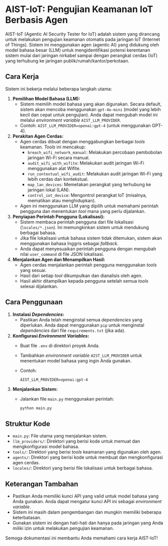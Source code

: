# AIST-IoT: Pengujian Keamanan IoT Berbasis Agen
AIST-IoT (Agentic AI Security Tester for IoT) adalah sistem yang dirancang untuk melakukan pengujian keamanan otomatis pada jaringan IoT (Internet of Things). Sistem ini menggunakan agen (agentic AI) yang didukung oleh model bahasa besar (LLM) untuk mengidentifikasi potensi kerentanan sistem mulai dari jaringan nirkabel sampai dengan perangkat cerdas (IoT) yang terhubung ke jaringan publik/rumah/kantor/perkotaan.

## Cara Kerja

Sistem ini bekerja melalui beberapa langkah utama:

1.  **Pemilihan Model Bahasa (LLM):**
    *   Sistem memilih model bahasa yang akan digunakan. Secara default, sistem akan mencoba menggunakan `gpt-4o-mini` (model yang lebih kecil dan cepat untuk pengujian). Anda dapat mengubah model ini melalui *environment variable* `AIST_LLM_PROVIDER`.
    *   Contoh: `AIST_LLM_PROVIDER=openai:gpt-4` (untuk menggunakan GPT-4).
2.  **Perakitan Agen Cerdas:**
    *   Agen cerdas dibuat dengan menggabungkan berbagai *tools* keamanan. *Tools* ini mencakup:
        *   `breach_wifi_network_manual`: Melakukan percobaan pembobolan jaringan Wi-Fi secara manual.
        *   `audit_wifi_with_wifite`: Melakukan audit jaringan Wi-Fi menggunakan alat Wifite.
        *   `run_contextual_wifi_audit`: Melakukan audit jaringan Wi-Fi yang lebih cerdas dan kontekstual.
        *   `map_lan_devices`: Memetakan perangkat yang terhubung ke jaringan lokal (LAN).
        *   `control_iot_device`: Mengontrol perangkat IoT (misalnya, mematikan atau menghidupkan).
    *   Agen ini menggunakan LLM yang dipilih untuk memahami perintah pengguna dan menentukan *tool* mana yang perlu dijalankan.
3.  **Penyiapan Perintah Pengguna (Lokalisasi):**
    *   Sistem membaca perintah pengguna dari file lokalisasi (`locales/*.json`). Ini memungkinkan sistem untuk mendukung berbagai bahasa.
    *   Jika file lokalisasi untuk bahasa sistem tidak ditemukan, sistem akan menggunakan bahasa Inggris sebagai *fallback*.
    *   Anda dapat menyesuaikan perintah pengguna dengan mengubah nilai `user_command` di file JSON lokalisasi.
4.  **Menjalankan Agen dan Menampilkan Hasil:**
    *   Agen cerdas menjalankan perintah pengguna menggunakan *tools* yang sesuai.
    *   Hasil dari setiap *tool* dikumpulkan dan dianalisis oleh agen.
    *   Hasil akhir ditampilkan kepada pengguna setelah semua *tools* selesai dijalankan.

## Cara Penggunaan

1.  **Instalasi *Dependencies*:**
    *   Pastikan Anda telah menginstal semua *dependencies* yang diperlukan. Anda dapat menggunakan `pip` untuk menginstal *dependencies* dari file `requirements.txt` (jika ada).
2.  **Konfigurasi *Environment Variables*:**
    *   Buat file `.env` di direktori proyek Anda.
    *   Tambahkan *environment variable* `AIST_LLM_PROVIDER` untuk menentukan model bahasa yang ingin Anda gunakan.
    *   Contoh:

        ```
        AIST_LLM_PROVIDER=openai:gpt-4
        ```
3.  **Menjalankan Sistem:**
    *   Jalankan file `main.py` menggunakan perintah:

        ```bash
        python main.py
        ```

## Struktur Kode

*   `main.py`: File utama yang menjalankan sistem.
*   `llm_providers/`: Direktori yang berisi kode untuk memuat dan mengkonfigurasi model bahasa.
*   `tools/`: Direktori yang berisi *tools* keamanan yang digunakan oleh agen.
*   `agents/`: Direktori yang berisi kode untuk membuat dan mengkonfigurasi agen cerdas.
*   `locales/`: Direktori yang berisi file lokalisasi untuk berbagai bahasa.

## Keterangan Tambahan

*   Pastikan Anda memiliki kunci API yang valid untuk model bahasa yang Anda gunakan. Anda dapat mengatur kunci API ini sebagai *environment variable*.
*   Sistem ini masih dalam pengembangan dan mungkin memiliki beberapa keterbatasan.
*   Gunakan sistem ini dengan hati-hati dan hanya pada jaringan yang Anda miliki izin untuk melakukan pengujian keamanan.

Semoga dokumentasi ini membantu Anda memahami cara kerja AIST-IoT!
